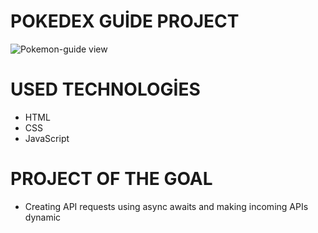 # POKEDEX GUİDE PROJECT
![Pokemon-guide view](pokedex-guide.gif)

# USED TECHNOLOGİES

- HTML
- CSS 
- JavaScript    

# PROJECT OF THE GOAL

- Creating API requests using async awaits and making incoming APIs dynamic